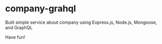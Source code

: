# company-grahql
Built simple service about company using Express.js, Node.js, Mongoose, and GraphQL

Have fun!